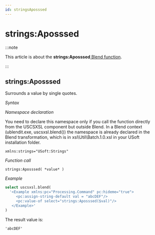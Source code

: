 ```yaml
---
id: stringsAposssed
---
```


# strings:Aposssed




:::note

This article is about the **strings:Aposssed**[ Blend function](/Repositories/Blend_functions).

:::

## **strings:Aposssed**

Surrounds a value by single quotes.

*Syntax*

*Namespace declaration*

You need to declare this namespace only if you call the function directly from the USCSXSL component but outside Blend. In a Blend context (ublendit.exe, uscsxsl.blend()) the namespace is already declared in the Blend transformation, which is in xsl\\Util\\Batch.1.0.xsl in your USoft installation folder.

```
xmlns:strings="USoft:Strings"
```

*Function call*

```
strings:Aposssed( *value* )
```

*Example*

```sql
select uscsxsl.blend(
  '<Example xmlns:pc="Processing.Command" pc:hideme="true">
     <pc:assign-string-default val = "abcDEF"/>
     <pc:value-of select="strings:Aposssed($val)"/>
   </Example>'
)
```

The result value is:

```
'abcDEF'
```

 